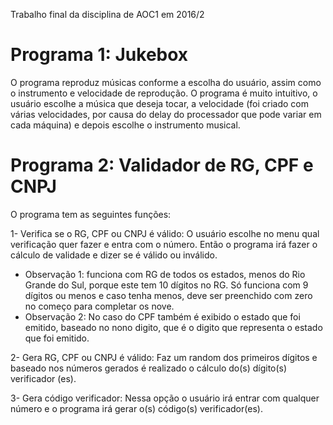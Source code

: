 Trabalho final da disciplina de AOC1 em 2016/2

# Programa 1: Jukebox

O programa reproduz músicas conforme a escolha do usuário, assim como o instrumento e velocidade de reprodução. O programa é muito intuitivo, o usuário escolhe a música que deseja tocar, a velocidade (foi criado com várias velocidades, por causa do delay do processador que pode variar em cada máquina) e depois escolhe o instrumento musical.

# Programa 2: Validador de RG, CPF e CNPJ

O programa tem as seguintes funções:

1- Verifica se o RG, CPF ou CNPJ é válido: 
O usuário escolhe no menu qual verificação quer fazer e entra com o número. Então o programa irá fazer o cálculo de validade e dizer se é válido ou inválido.
- Observação 1: funciona com RG de todos os estados, menos do Rio Grande do Sul, porque este tem 10 dígitos no RG. Só funciona com 9 dígitos ou menos e caso tenha menos, deve ser preenchido com zero no começo para completar os nove.
- Observação 2: No caso do CPF também é exibido o estado que foi emitido, baseado no nono digito, que é o digito que representa o estado que foi emitido.

2- Gera RG, CPF ou CNPJ é válido: 
Faz um random dos primeiros dígitos e baseado nos números gerados é realizado o cálculo do(s) dígito(s) verificador (es).

3- Gera código verificador: 
Nessa opção o usuário irá entrar com qualquer número e o programa irá gerar o(s) código(s) verificador(es).
